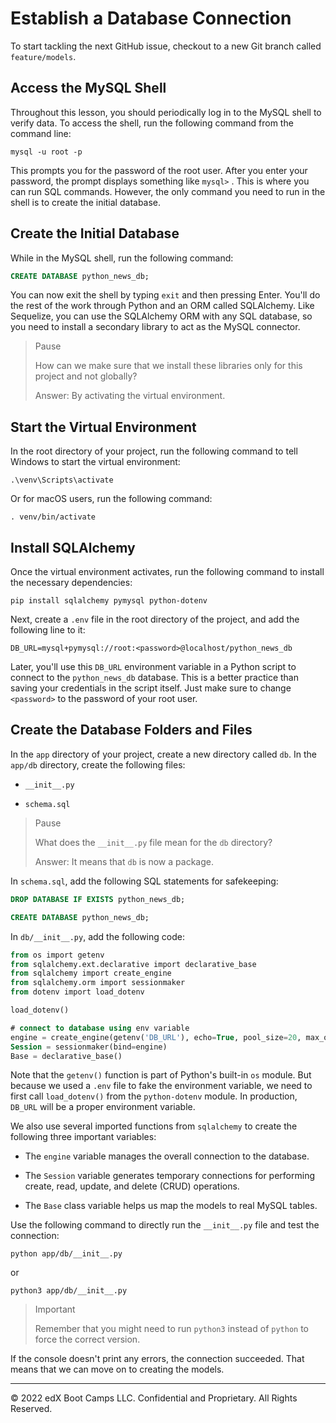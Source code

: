 # Establish a Database Connection

To start tackling the next GitHub issue, checkout to a new Git branch called `feature/models`.

## Access the MySQL Shell

Throughout this lesson, you should periodically log in to the MySQL shell to verify data. To access the shell, run the following command from the command line:

```console
mysql -u root -p
```

This prompts you for the password of the root user. After you enter your password, the prompt displays something like `mysql>` . This is where you can run SQL commands. However, the only command you need to run in the shell is to create the initial database.

## Create the Initial Database

While in the MySQL shell, run the following command:

```sql
CREATE DATABASE python_news_db;
```

You can now exit the shell by typing `exit` and then pressing Enter. You'll do the rest of the work through Python and an ORM called SQLAlchemy. Like Sequelize, you can use the SQLAlchemy ORM with any SQL database, so you need to install a secondary library to act as the MySQL connector.

> Pause
> 
> How can we make sure that we install these libraries only for this project and not globally?
>
> Answer: By activating the virtual environment.

## Start the Virtual Environment

In the root directory of your project, run the following command to tell Windows to start the virtual environment:

```console
.\venv\Scripts\activate
```

Or for macOS users, run the following command:

```console
. venv/bin/activate
```

## Install SQLAlchemy

Once the virtual environment activates, run the following command to install the necessary dependencies:

```console
pip install sqlalchemy pymysql python-dotenv
```

Next, create a `.env` file in the root directory of the project, and add the following line to it:

```
DB_URL=mysql+pymysql://root:<password>@localhost/python_news_db
```

Later, you'll use this `DB_URL` environment variable in a Python script to connect to the `python_news_db` database. This is a better practice than saving your credentials in the script itself. Just make sure to change `<password>` to the password of your root user.

## Create the Database Folders and Files

In the `app` directory of your project, create a new directory called `db`. In the `app/db` directory, create the following files:

* `__init__.py`

* `schema.sql`

> Pause
>
> What does the `__init__.py` file mean for the `db` directory?
>
> Answer: It means that `db` is now a package.

In `schema.sql`, add the following SQL statements for safekeeping:

```sql
DROP DATABASE IF EXISTS python_news_db;

CREATE DATABASE python_news_db;
```

In `db/__init__.py`, add the following code:

``` sql
from os import getenv
from sqlalchemy.ext.declarative import declarative_base
from sqlalchemy import create_engine
from sqlalchemy.orm import sessionmaker
from dotenv import load_dotenv

load_dotenv()

# connect to database using env variable
engine = create_engine(getenv('DB_URL'), echo=True, pool_size=20, max_overflow=0)
Session = sessionmaker(bind=engine)
Base = declarative_base()
```

Note that the `getenv()` function is part of Python's built-in `os` module. But because we used a `.env` file to fake the environment variable, we need to first call `load_dotenv()` from the `python-dotenv` module. In production, `DB_URL` will be a proper environment variable.

We also use several imported functions from `sqlalchemy` to create the following three important variables:

* The `engine` variable manages the overall connection to the database.

* The `Session` variable generates temporary connections for performing create, read, update, and delete (CRUD) operations.

* The `Base` class variable helps us map the models to real MySQL tables.

Use the following command to directly run the `__init__.py` file and test the connection:

```console
python app/db/__init__.py
```

or

```console
python3 app/db/__init__.py
```
>Important
>
>Remember that you might need to run `python3` instead of `python` to force the correct version.

If the console doesn't print any errors, the connection succeeded. That means that we can move on to creating the models.

---
© 2022 edX Boot Camps LLC. Confidential and Proprietary. All Rights Reserved.
